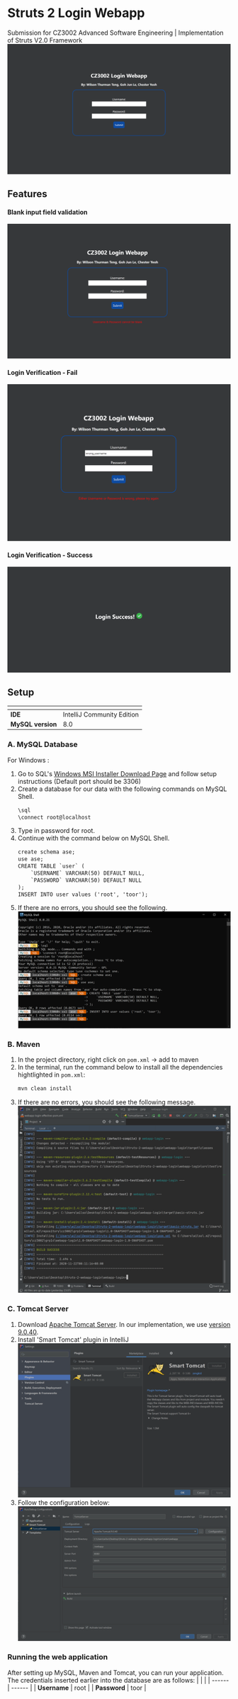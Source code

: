 # Struts 2 Login Webapp
Submission for CZ3002 Advanced Software Engineering | Implementation of Struts V2.0 Framework
![](https://github.com/wilsonteng97/Struts-2-webapp-login/raw/main/res/LoginJSP.png)

## Features
#### Blank input field validation 
![](https://github.com/wilsonteng97/Struts-2-webapp-login/raw/main/res/LoginJSP_BlankError.png)
#### Login Verification - Fail
![](https://github.com/wilsonteng97/Struts-2-webapp-login/raw/main/res/LoginJSP_LoginFail.png)
#### Login Verification - Success
![](https://github.com/wilsonteng97/Struts-2-webapp-login/raw/main/res/LoginJSP_LoginSuccess.png)

## Setup
| <!-- --> | <!-- --> |
| ------ | ------ |
| **IDE** | IntelliJ Community Edition |
| **MySQL version** | 8.0 |


### A. MySQL Database
For Windows :
1. Go to SQL's [Windows MSI Installer Download Page](https://dev.mysql.com/downloads/installer/) and follow setup instructions (Default port should be 3306)
2. Create a database for our data with the following commands on MySQL Shell.
    ```
    \sql
    \connect root@localhost
    ```
3. Type in password for root.
4. Continue with the command below on MySQL Shell.
    ```
    create schema ase;
    use ase;
    CREATE TABLE `user` (
        `USERNAME` VARCHAR(50) DEFAULT NULL,
        `PASSWORD` VARCHAR(50) DEFAULT NULL
    );
    INSERT INTO user values ('root', 'toor');
    ```
3. If there are no errors, you should see the following.
![](https://github.com/wilsonteng97/Struts-2-webapp-login/raw/main/res/mysql_setup2.png)

### B. Maven
1. In the project directory, right click on `pom.xml` -> add to maven
2. In the terminal, run the command below to install all the dependencies hightlighted in `pom.xml`:
    ```sh
    mvn clean install
    ```
3. If there are no errors, you should see the following message.
![](https://github.com/wilsonteng97/Struts-2-webapp-login/raw/main/res/Maven_BuildSuccess.png)
    
### C. Tomcat Server
1. Download [Apache Tomcat Server](http://tomcat.apache.org/). In our implementation, we use [version 9.0.40](https://tomcat.apache.org/download-90.cgi).
2. Install 'Smart Tomcat' plugin in IntelliJ
![](https://github.com/wilsonteng97/Struts-2-webapp-login/raw/main/res/SmartTomcat_Plugin.png)
3. Follow the configuration below:
![](https://github.com/wilsonteng97/Struts-2-webapp-login/raw/main/res/SmartTomcat_Config.png)

### Running the web application
After setting up MySQL, Maven and Tomcat, you can run your application. The credentials inserted earlier into the database are as follows:
| <!-- --> | <!-- --> |
| ------ | ------ |
| **Username** | root |
| **Password** | toor |
